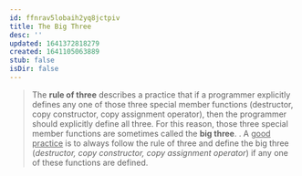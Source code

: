 ```yaml
---
id: ffnrav5lobaih2yq8jctpiv
title: The Big Three
desc: ''
updated: 1641372818279
created: 1641105063889
stub: false
isDir: false
---
```



> The **rule of three** describes a practice that if a programmer explicitly defines any one of those three special member functions (destructor, copy constructor, copy assignment operator), then the programmer should explicitly define all three. For this reason, those three special member functions are sometimes called the **big three**.
> .
> A <u>good practice</u> is to always follow the rule of three and define the big three (_destructor, copy constructor, copy assignment operator_) if any one of these functions are defined.
